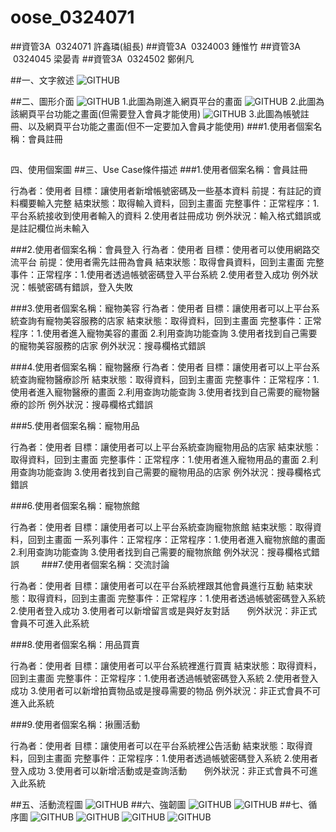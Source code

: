 # oose_0324071


##資管3A  0324071  許鑫璘(組長)
##資管3A  0324003  鍾惟竹
##資管3A  0324045  梁晏青
##資管3A  0324502  鄭俐凡

##一、文字敘述
![GITHUB](https://github.com/0324071/oose_0324071/blob/master/14876073_1759575354295525_733205621_o.jpg "git圖示")

##二、圖形介面
![GITHUB](https://github.com/0324071/oose_0324071/blob/master/%E5%9C%96%E5%BD%A2%E4%BB%8B%E9%9D%A21.jpg "git圖示")
1.此圖為剛進入網頁平台的畫面
![GITHUB](https://github.com/0324071/oose_0324071/blob/master/%E5%9C%96%E5%BD%A2%E4%BB%8B%E9%9D%A22.jpg "git圖示")
2.此圖為該網頁平台功能之畫面(但需要登入會員才能使用)
![GITHUB](https://github.com/0324071/oose_0324071/blob/master/%E5%9C%96%E5%BD%A2%E4%BB%8B%E9%9D%A23.jpg "git圖示")
3.此圖為帳號註冊、以及網頁平台功能之畫面(但不一定要加入會員才能使用)
###1.使用者個案名稱：會員註冊

##
四、使用個案圖
##三、Use Case條件描述
###1.使用者個案名稱：會員註冊

行為者：使用者
目標：讓使用者新增帳號密碼及一些基本資料 
前提：有註記的資料欄要輸入完整
結束狀態：取得輸入資料，回到主畫面
完整事件：正常程序：1.平台系統接收到使用者輸入的資料 2.使用者註冊成功 
         例外狀況：輸入格式錯誤或是註記欄位尚未輸入

###2.使用者個案名稱：會員登入
行為者：使用者 
目標：使用者可以使用網路交流平台
前提：使用者需先註冊為會員 
結束狀態：取得會員資料，回到主畫面 
完整事件：正常程序：1.使用者透過帳號密碼登入平台系統 2.使用者登入成功 
         例外狀況：帳號密碼有錯誤，登入失敗

###3.使用者個案名稱：寵物美容
行為者：使用者 
目標：讓使用者可以上平台系統查詢有寵物美容服務的店家 
結束狀態：取得資料，回到主畫面
完整事件：正常程序：1.使用者進入寵物美容的畫面 2.利用查詢功能查詢 3.使用者找到自己需要的寵物美容服務的店家
         例外狀況：搜尋欄格式錯誤

###4.使用者個案名稱：寵物醫療
行為者：使用者 
目標：讓使用者可以上平台系統查詢寵物醫療診所
結束狀態：取得資料，回到主畫面
完整事件：正常程序：1.使用者進入寵物醫療的畫面 2.利用查詢功能查詢 3.使用者找到自己需要的寵物醫療的診所
         例外狀況：搜尋欄格式錯誤

###5.使用者個案名稱：寵物用品

行為者：使用者 
目標：讓使用者可以上平台系統查詢寵物用品的店家
結束狀態：取得資料，回到主畫面
完整事件：正常程序：1.使用者進入寵物用品的畫面 2.利用查詢功能查詢 3.使用者找到自己需要的寵物用品的店家
         例外狀況：搜尋欄格式錯誤

###6.使用者個案名稱：寵物旅館

行為者：使用者 
目標：讓使用者可以上平台系統查詢寵物旅館
結束狀態：取得資料，回到主畫面
一系列事件：正常程序：正常程序：1.使用者進入寵物旅館的畫面 2.利用查詢功能查詢 3.使用者找到自己需要的寵物旅館
         例外狀況：搜尋欄格式錯誤
         
###7.使用者個案名稱：交流討論

行為者：使用者 
目標：讓使用者可以在平台系統裡跟其他會員進行互動
結束狀態：取得資料，回到主畫面
完整事件：正常程序：1.使用者透過帳號密碼登入系統 2.使用者登入成功 3.使用者可以新增留言或是與好友對話
         例外狀況：非正式會員不可進入此系統

###8.使用者個案名稱：用品買賣

行為者：使用者 
目標：讓使用者可以平台系統裡進行買賣 
結束狀態：取得資料，回到主畫面 
完整事件：正常程序：1.使用者透過帳號密碼登入系統 2.使用者登入成功 3.使用者可以新增拍賣物品或是搜尋需要的物品
         例外狀況：非正式會員不可進入此系統

###9.使用者個案名稱：揪團活動

行為者：使用者 
目標：讓使用者可以在平台系統裡公告活動
結束狀態：取得資料，回到主畫面 
完整事件：正常程序：1.使用者透過帳號密碼登入系統 2.使用者登入成功 3.使用者可以新增活動或是查詢活動
         例外狀況：非正式會員不可進入此系統

##五、活動流程圖
![GITHUB](https://github.com/0324071/oose_0324071/blob/master/%E6%B4%BB%E5%8B%95%E6%B5%81%E7%A8%8B%E5%9C%96.jpg "git圖示")
##六、強韌圖
![GITHUB](https://github.com/0324071/oose_0324071/blob/master/%E5%BC%B7%E9%9F%8C%E5%9C%96.jpg "git圖示")
![GITHUB](https://github.com/0324071/oose_0324071/blob/master/%E5%BC%B7%E9%9F%8C%E5%9C%96%E5%88%86%E6%9E%90.jpg "git圖示")
##七、循序圖
![GITHUB](https://github.com/0324071/oose_0324071/blob/master/%E5%BE%AA%E5%BA%8F1.jpg "git圖示")
![GITHUB](https://github.com/0324071/oose_0324071/blob/master/%E5%BE%AA%E5%BA%8F2.jpg "git圖示")
![GITHUB](https://github.com/0324071/oose_0324071/blob/master/%E5%BE%AA%E5%BA%8F3.jpg "git圖示")
![GITHUB](https://github.com/0324071/oose_0324071/blob/master/%E5%BE%AA%E5%BA%8F4.jpg "git圖示")
